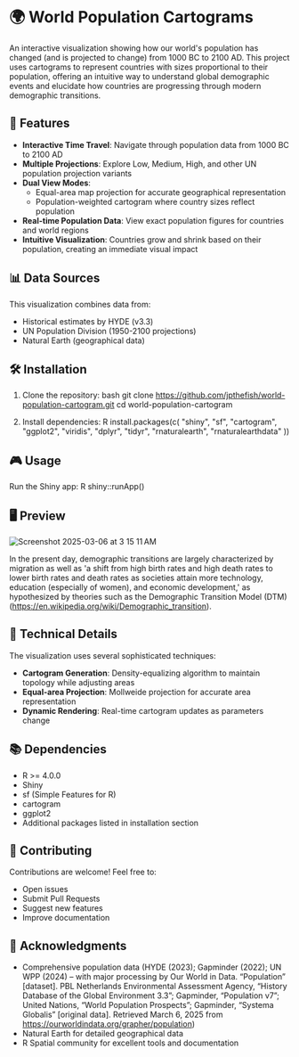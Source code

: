 # 🌍 World Population Cartograms

An interactive visualization showing how our world's population has changed (and is projected to change) from 1000 BC to 2100 AD. This project uses cartograms to represent countries with sizes proportional to their population, offering an intuitive way to understand global demographic events and elucidate how countries are progressing through modern demographic transitions. 

## 🚀 Features

- **Interactive Time Travel**: Navigate through population data from 1000 BC to 2100 AD
- **Multiple Projections**: Explore Low, Medium, High, and other UN population projection variants
- **Dual View Modes**: 
  - Equal-area map projection for accurate geographical representation
  - Population-weighted cartogram where country sizes reflect population
- **Real-time Population Data**: View exact population figures for countries and world regions
- **Intuitive Visualization**: Countries grow and shrink based on their population, creating an immediate visual impact

## 📊 Data Sources

This visualization combines data from:
- Historical estimates by HYDE (v3.3)
- UN Population Division (1950-2100 projections)
- Natural Earth (geographical data)

## 🛠️ Installation

1. Clone the repository:
bash
git clone https://github.com/jpthefish/world-population-cartogram.git
cd world-population-cartogram

2. Install dependencies:
R
install.packages(c(
"shiny",
"sf",
"cartogram",
"ggplot2",
"viridis",
"dplyr",
"tidyr",
"rnaturalearth",
"rnaturalearthdata"
))


## 🎮 Usage

Run the Shiny app:
R
shiny::runApp()

## 🖥️ Preview

![Screenshot 2025-03-06 at 3 15 11 AM](https://github.com/user-attachments/assets/4ad38575-770b-4bf7-ba42-3f83890abf36)

In the present day, demographic transitions are largely characterized by migration as well as 'a shift from high birth rates and high death rates to lower birth rates and death rates as societies attain more technology, education (especially of women), and economic development,' as hypothesized by theories such as the Demographic Transition Model (DTM) (https://en.wikipedia.org/wiki/Demographic_transition).

## 🔧 Technical Details

The visualization uses several sophisticated techniques:
- **Cartogram Generation**: Density-equalizing algorithm to maintain topology while adjusting areas
- **Equal-area Projection**: Mollweide projection for accurate area representation
- **Dynamic Rendering**: Real-time cartogram updates as parameters change

## 📚 Dependencies

- R >= 4.0.0
- Shiny
- sf (Simple Features for R)
- cartogram
- ggplot2
- Additional packages listed in installation section

## 🤝 Contributing

Contributions are welcome! Feel free to:
- Open issues
- Submit Pull Requests
- Suggest new features
- Improve documentation

## 🌟 Acknowledgments

- Comprehensive population data (HYDE (2023); Gapminder (2022); UN WPP (2024) – with major processing by Our World in Data. “Population” [dataset]. PBL Netherlands Environmental Assessment Agency, “History Database of the Global Environment 3.3”; Gapminder, “Population v7”; United Nations, “World Population Prospects”; Gapminder, “Systema Globalis” [original data]. Retrieved March 6, 2025 from https://ourworldindata.org/grapher/population)
- Natural Earth for detailed geographical data
- R Spatial community for excellent tools and documentation
